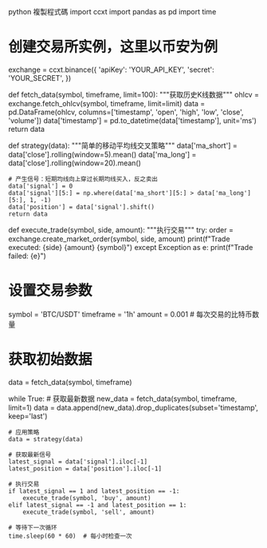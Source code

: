 python
複製程式碼
import ccxt
import pandas as pd
import time

# 创建交易所实例，这里以币安为例
exchange = ccxt.binance({
    'apiKey': 'YOUR_API_KEY',
    'secret': 'YOUR_SECRET',
})

def fetch_data(symbol, timeframe, limit=100):
    """获取历史K线数据"""
    ohlcv = exchange.fetch_ohlcv(symbol, timeframe, limit=limit)
    data = pd.DataFrame(ohlcv, columns=['timestamp', 'open', 'high', 'low', 'close', 'volume'])
    data['timestamp'] = pd.to_datetime(data['timestamp'], unit='ms')
    return data

def strategy(data):
    """简单的移动平均线交叉策略"""
    data['ma_short'] = data['close'].rolling(window=5).mean()
    data['ma_long'] = data['close'].rolling(window=20).mean()

    # 产生信号：短期均线向上穿过长期均线买入，反之卖出
    data['signal'] = 0
    data['signal'][5:] = np.where(data['ma_short'][5:] > data['ma_long'][5:], 1, -1)
    data['position'] = data['signal'].shift()
    return data

def execute_trade(symbol, side, amount):
    """执行交易"""
    try:
        order = exchange.create_market_order(symbol, side, amount)
        print(f"Trade executed: {side} {amount} {symbol}")
    except Exception as e:
        print(f"Trade failed: {e}")

# 设置交易参数
symbol = 'BTC/USDT'
timeframe = '1h'
amount = 0.001  # 每次交易的比特币数量

# 获取初始数据
data = fetch_data(symbol, timeframe)

while True:
    # 获取最新数据
    new_data = fetch_data(symbol, timeframe, limit=1)
    data = data.append(new_data).drop_duplicates(subset='timestamp', keep='last')
    
    # 应用策略
    data = strategy(data)
    
    # 获取最新信号
    latest_signal = data['signal'].iloc[-1]
    latest_position = data['position'].iloc[-1]
    
    # 执行交易
    if latest_signal == 1 and latest_position == -1:
        execute_trade(symbol, 'buy', amount)
    elif latest_signal == -1 and latest_position == 1:
        execute_trade(symbol, 'sell', amount)
    
    # 等待下一次循环
    time.sleep(60 * 60)  # 每小时检查一次
